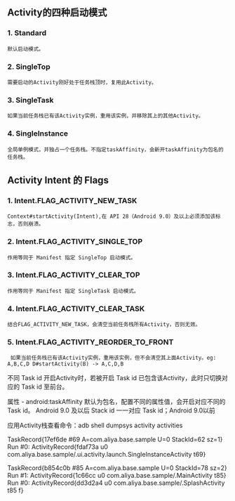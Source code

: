 ## Activity的四种启动模式

### 1. Standard  
    默认启动模式。
    
### 2. SingleTop  
    需要启动的Activity刚好处于任务栈顶时，复用此Activity。
    
### 3. SingleTask  
    如果当前任务栈已有该Activity实例，重用该实例，并移除其上的其他Activity。

### 4. SingleInstance  
    全局单例模式，并独占一个任务栈。不指定taskAffinity，会新开taskAffinity为包名的任务栈。

## Activity Intent 的 Flags  

### 1. Intent.FLAG_ACTIVITY_NEW_TASK  
    Context#startActivity(Intent),在 API 28（Android 9.0）及以上必须添加该标志，否则崩溃。
    
### 2. Intent.FLAG_ACTIVITY_SINGLE_TOP  
    作用等同于 Manifest 指定 SingleTop 启动模式。

### 3. Intent.FLAG_ACTIVITY_CLEAR_TOP 
    作用等同于 Manifest 指定 SingleTask 启动模式。
    
### 4. Intent.FLAG_ACTIVITY_CLEAR_TASK 
    结合FLAG_ACTIVITY_NEW_TASK，会清空当前任务栈所有Activity，否则无效。
    
### 5. Intent.FLAG_ACTIVITY_REORDER_TO_FRONT
     如果当前任务栈已有该Activity实例，重用该实例，但不会清空其上面Activity。eg: A,B,C,D D#startActivity(B) -> A,C,D,B


不同 Task id 开启Activity时，若被开启 Task id 已包含该Activity，此时只切换对应的 Task id 至前台。

属性 - android:taskAffinity 默认为包名，配置不同的属性值，会开启对应不同的 Task id。
Android 9.0 及以后 Stack id 一一对应 Task id；Android 9.0以前
    
应用Activity栈查看命令：adb shell dumpsys activity activities

 TaskRecord{17ef6de #69 A=com.aliya.base.sample U=0 StackId=62 sz=1}
        Run #0: ActivityRecord{fdaf73a u0 com.aliya.base.sample/.ui.activity.launch.SingleInstanceActivity t69}
        
 TaskRecord{b854c0b #85 A=com.aliya.base.sample U=0 StackId=78 sz=2}
        Run #1: ActivityRecord{1c66cc u0 com.aliya.base.sample/.MainActivity t85}
        Run #0: ActivityRecord{dd3d2a4 u0 com.aliya.base.sample/.SplashActivity t85 f}
